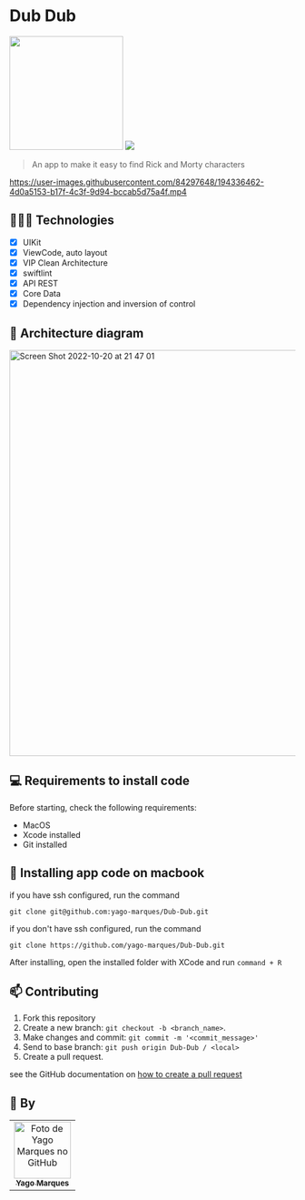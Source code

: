 
# Dub Dub

<img src="https://user-images.githubusercontent.com/84297648/197087983-5bccfba6-3aad-4b8d-a85f-af0dbbebc9ed.png" width=200/>
<img src="https://img.shields.io/badge/Swift-FA7343?style=for-the-badge&logo=swift&logoColor=white">

> An app to make it easy to find Rick and Morty characters

https://user-images.githubusercontent.com/84297648/194336462-4d0a5153-b17f-4c3f-9d94-bccab5d75a4f.mp4

## 👩🏾‍💻 Technologies
- [x] UIKit
- [x] ViewCode, auto layout
- [x] VIP Clean Architecture
- [x] swiftlint
- [x] API REST
- [x] Core Data
- [x] Dependency injection and inversion of control

## 📱 Architecture diagram

<img width="714" alt="Screen Shot 2022-10-20 at 21 47 01" src="https://user-images.githubusercontent.com/84297648/197085829-789447b5-14de-4b9a-8761-083099549ec9.png">

## 💻 Requirements to install code

Before starting, check the following requirements:
* MacOS
* Xcode installed
* Git installed

## 🚀 Installing app code on macbook

if you have ssh configured, run the command
```
git clone git@github.com:yago-marques/Dub-Dub.git
```
if you don't have ssh configured, run the command
```
git clone https://github.com/yago-marques/Dub-Dub.git
```

After installing, open the installed folder with XCode and run `command + R`

## 📫 Contributing
1. Fork this repository
2. Create a new branch: `git checkout -b <branch_name>`.
3. Make changes and commit: `git commit -m '<commit_message>'`
4. Send to base branch: `git push origin Dub-Dub / <local>`
5. Create a pull request.

see the GitHub documentation on [how to create a pull request](https://help.github.com/en/github/collaborating-with-issues-and-pull-requests/creating-a-pull-request)

## 🤝 By

<table>
  <tr>
    <td align="center">
      <a href="https://github.com/yago-marques">
        <img src="https://avatars.githubusercontent.com/u/84297648?v=4" width="100px;" alt="Foto de Yago Marques no GitHub"/><br>
        <sub>
          <b>Yago Marques</b>
        </sub>
      </a>
    </td>
  </tr>
</table>
